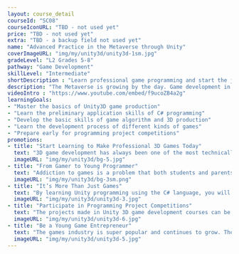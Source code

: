 ```yaml
---
layout: course_detail
courseId: "SC08"
courseIconURL: "TBD - not used yet"
price: "TBD - not used yet"
extra: "TBD - a backup field not used yet"
name: "Advanced Practice in the Metaverse through Unity"
coverImageURL: "img/my/unity3d/unity3d-1sm.jpg"
gradeLevel: "L2 Grades 5-8"
pathway: "Game Development"
skillLevel: "Intermediate"
shortDescription : "Learn professional game programming and start the journey from game player to game developer!"
description: "The Metaverse is growing by the day. Game development in the future will be one of the most prominent and lucrative entertainment industries. Our Unity camp will allow students to get a head start on the metaverse by showing them the fundamentals of C# development within the Unity game engine. Students will learn how real developers in the industry use game engines to architect projects, and even make their own games to show to others."
videoIntro : "https://www.youtube.com/embed/f9ucoZB4a2g"
learningGoals:
- "Master the basics of Unity3D game production"
- "Learn the preliminary application skills of C# programming"
- "Develop the basic skills of game algorithm and 3D production"
- "Learn the development process of different kinds of games"
- "Prepare early for programming project competitions"
promotions:
- title: "Start Learning to Make Professional 3D Games Today"
  text: "3D game development has always been one of the most technically challenging areas of computer programming, but the powerful platform of Unity3D makes this area no longer inaccessible. Even without any programming background, you can learn to make professional 3D games rapidly."
  imageURL: "img/my/unity3d/bg-5.jpg"
- title: "From Gamer to Young Programmer"
  text: "Addiction to games is a problem that both students and parents have to face, but this interest in games can be better served towards creativity and innovation. Creating games through programming is the best way to motivate students' interest in learning computer programming."
  imageURL: "img/my/unity3d/bg-3sm.png"
- title: "It’s More Than Just Games"
  text: "By learning Unity programming using the C# language, you will learn to master a challenging programming language that is used throughout the industry. By learning Unity, you are already immersing yourself with valuable work experience."
  imageURL: "img/my/unity3d/unity3d-3.jpg"
- title: "Participate in Programming Project Competitions"
  text: "The projects made in Unity 3D game development courses can be great submissions for programming project competitions. Get creative! Get involved in solving life's problems, do experiments, publish projects, and build a foundation for college applications."
  imageURL: "img/my/unity3d/unity3d-6.jpg"
- title: "Be a Young Game Entrepreneur"
  text: "The games industry is super popular and continues to grow. The younger generation always sets the bar higher in the industry and innovates when it comes to games and design. By learning Unity, you will be part of this movement."
  imageURL: "img/my/unity3d/unity3d-5.jpg"
---
```

